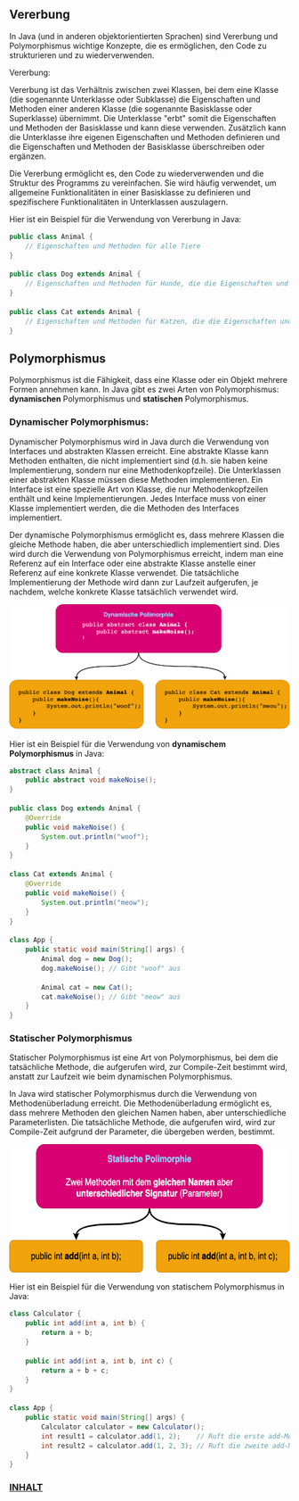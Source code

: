 ## Vererbung

In Java (und in anderen objektorientierten Sprachen) sind Vererbung und Polymorphismus wichtige Konzepte, die es
ermöglichen, den Code zu strukturieren und zu wiederverwenden.

Vererbung:

Vererbung ist das Verhältnis zwischen zwei Klassen, bei dem eine Klasse (die sogenannte Unterklasse oder Subklasse) die
Eigenschaften und Methoden einer anderen Klasse (die sogenannte Basisklasse oder Superklasse) übernimmt. Die
Unterklasse "erbt" somit die Eigenschaften und Methoden der Basisklasse und kann diese verwenden. Zusätzlich kann die
Unterklasse ihre eigenen Eigenschaften und Methoden definieren und die Eigenschaften und Methoden der Basisklasse
überschreiben oder ergänzen.

Die Vererbung ermöglicht es, den Code zu wiederverwenden und die Struktur des Programms zu vereinfachen. Sie wird häufig
verwendet, um allgemeine Funktionalitäten in einer Basisklasse zu definieren und spezifischere Funktionalitäten in
Unterklassen auszulagern.

Hier ist ein Beispiel für die Verwendung von Vererbung in Java:

```java
public class Animal {
    // Eigenschaften und Methoden für alle Tiere
}

public class Dog extends Animal {
    // Eigenschaften und Methoden für Hunde, die die Eigenschaften und Methoden der Animal-Klasse erben
}

public class Cat extends Animal {
    // Eigenschaften und Methoden für Katzen, die die Eigenschaften und Methoden der Animal-Klasse erben
}
```

## Polymorphismus

Polymorphismus ist die Fähigkeit, dass eine Klasse oder ein Objekt mehrere Formen annehmen kann. In Java gibt es zwei
Arten von Polymorphismus: __dynamischen__ Polymorphismus und __statischen__ Polymorphismus.

### Dynamischer Polymorphismus:

Dynamischer Polymorphismus wird in Java durch die Verwendung von Interfaces und abstrakten Klassen erreicht. Eine
abstrakte Klasse kann Methoden enthalten, die nicht implementiert sind (d.h. sie haben keine Implementierung, sondern
nur eine Methodenkopfzeile). Die Unterklassen einer abstrakten Klasse müssen diese Methoden implementieren. Ein
Interface ist eine spezielle Art von Klasse, die nur Methodenkopfzeilen enthält und keine Implementierungen. Jedes
Interface muss von einer Klasse implementiert werden, die die Methoden des Interfaces implementiert.

Der dynamische Polymorphismus ermöglicht es, dass mehrere Klassen die gleiche Methode haben, die aber unterschiedlich
implementiert sind. Dies wird durch die Verwendung von Polymorphismus erreicht, indem man eine Referenz auf ein
Interface oder eine abstrakte Klasse anstelle einer Referenz auf eine konkrete Klasse verwendet. Die tatsächliche
Implementierung der Methode wird dann zur Laufzeit aufgerufen, je nachdem, welche konkrete Klasse tatsächlich verwendet
wird.

<img src="dynamic-polimorphy.png" width="600" height="225">

Hier ist ein Beispiel für die Verwendung von __dynamischem Polymorphismus__ in Java:

```java
abstract class Animal {
    public abstract void makeNoise();
}

public class Dog extends Animal {
    @Override
    public void makeNoise() {
        System.out.println("woof");
    }
}

class Cat extends Animal {
    @Override
    public void makeNoise() {
        System.out.println("meow");
    }
}

class App {
    public static void main(String[] args) {
        Animal dog = new Dog();
        dog.makeNoise(); // Gibt "woof" aus

        Animal cat = new Cat();
        cat.makeNoise(); // Gibt "meow" aus
    }
}
```

### Statischer Polymorphismus

Statischer Polymorphismus ist eine Art von Polymorphismus, bei dem die tatsächliche Methode, die aufgerufen wird, zur
Compile-Zeit bestimmt wird, anstatt zur Laufzeit wie beim dynamischen Polymorphismus.

In Java wird statischer Polymorphismus durch die Verwendung von Methodenüberladung erreicht. Die Methodenüberladung
ermöglicht es, dass mehrere Methoden den gleichen Namen haben, aber unterschiedliche Parameterlisten. Die tatsächliche
Methode, die aufgerufen wird, wird zur Compile-Zeit aufgrund der Parameter, die übergeben werden, bestimmt.

<img src="static-polimorphy.png" width="600px" height="230">

Hier ist ein Beispiel für die Verwendung von statischem Polymorphismus in Java:

```java
class Calculator {
    public int add(int a, int b) {
        return a + b;
    }

    public int add(int a, int b, int c) {
        return a + b + c;
    }
}

class App {
    public static void main(String[] args) {
        Calculator calculator = new Calculator();
        int result1 = calculator.add(1, 2);    // Ruft die erste add-Methode auf
        int result2 = calculator.add(1, 2, 3); // Ruft die zweite add-Methode auf
    }
}
```

### [INHALT](../README.md)

